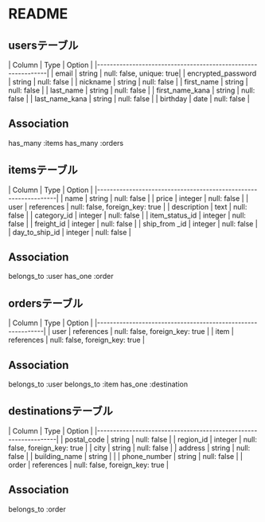 # README

## usersテーブル

| Column                | Type      | Option                   |
|--------------------------------------------------------------|
| email                 | string    | null: false, unique: true|
| encrypted_password    | string    | null: false              |
| nickname              | string    | null: false              |
| first_name            | string    | null: false              |
| last_name             | string    | null: false              |
| first_name_kana       | string    | null: false              |
| last_name_kana        | string    | null: false              |
| birthday              | date      | null: false              |

## Association
 has_many :items
 has_many :orders

## itemsテーブル

| Column            | Type       | Option                         |
|-----------------------------------------------------------------|
| name              | string     | null: false                    |
| price             | integer    | null: false                    |
| user              | references | null: false, foreign_key: true |
| description       | text       | null: false                    |
| category_id       | integer    | null: false                    |
| item_status_id    | integer    | null: false                    |
| freight_id        | integer    | null: false                    |
| ship_from _id     | integer    | null: false                    |
| day_to_ship_id    | integer    | null: false                    |

## Association
 belongs_to :user
 has_one :order


## ordersテーブル

| Column      | Type        | Option                          |
|-------------------------------------------------------------|
| user        | references  | null: false, foreign_key: true  |
| item        | references  | null: false, foreign_key: true  |

## Association
 belongs_to :user
 belongs_to :item
 has_one :destination

## destinationsテーブル

| Column          | Type      | Option                            |
|-----------------------------------------------------------------|
| postal_code     | string     | null: false                      |
| region_id       | integer    | null: false, foreign_key: true   |
| city            | string     | null: false                      |
| address         | string     | null: false                      |
| building_name   | string     |                                  |
| phone_number    | string     | null: false                      |
| order           | references | null: false, foreign_key: true   |

## Association
 belongs_to :order
